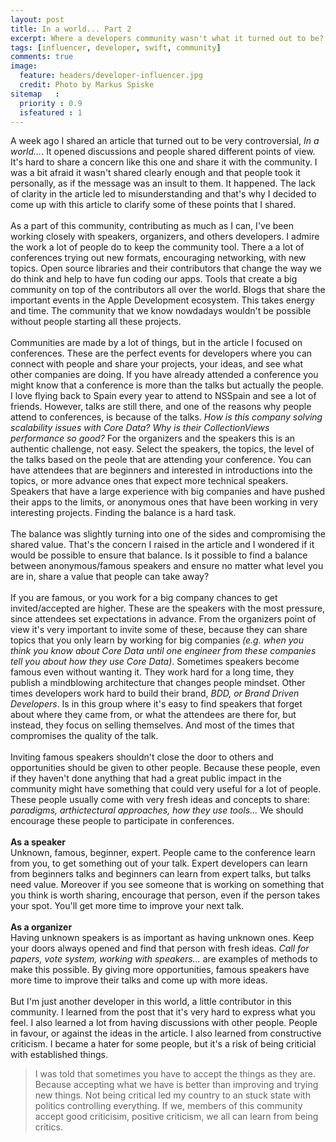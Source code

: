 ```yaml
---
layout: post
title: In a world... Part 2
excerpt: Where a developers community wasn't what it turned out to be?
tags: [influencer, developer, swift, community]
comments: true
image:
  feature: headers/developer-influencer.jpg
  credit: Photo by Markus Spiske
sitemap   :
  priority : 0.9
  isfeatured : 1
---
```


A week ago I shared an article that turned out to be very controversial, *In a world...*. It opened discussions and people shared different points of view. It's hard to share a concern like this one and share it with the community. I was a bit afraid it wasn't shared clearly enough and that people took it personally, as if the message was an insult to them. It happened. The lack of clarity in the article led to misunderstanding and that's why I decided to come up with this article to clarify some of these points that I shared.
<br><br>
As a part of this community, contributing as much as I can, I've been working closely with speakers, organizers, and others developers. I admire the work a lot of people do to keep the community tool. There a a lot of conferences trying out new formats, encouraging networking, with new topics. Open source libraries and their contributors that change the way we do think and help to have fun coding our apps. Tools that create a big community on top of the contributors all over the world. Blogs that share the important events in the Apple Development ecosystem. This takes energy and time. The community that we know nowdadays wouldn't be possible without people starting all these projects.
<br><br>
Communities are made by a lot of things, but in the article I focused on conferences. These are the perfect events for developers where you can connect with people and share your projects, your ideas, and see what other companies are doing. If you have already attended a conference you might know that a conference is more than the talks but actually the people. I love flying back to Spain every year to attend to NSSpain and see a lot of friends. However, talks are still there, and one of the reasons why people attend to conferences, is because of the talks. *How is this company solving scalability issues with Core Data?* *Why is their CollectionViews performance so good?* For the organizers and the speakers this is an authentic challenge, not easy. Select the speakers, the topics, the level of the talks based on the peole that are attending your conference. You can have attendees that are beginners and interested in introductions into the topics, or more advance ones that expect more technical speakers. Speakers that have a large experience with big companies and have pushed their apps to the limits, or anonymous ones that have been working in very interesting projects. Finding the balance is a hard task.
<br><br>
The balance was slightly turning into one of the sides and compromising the shared value. That's the concern I raised in the article and I wondered if it would be possible to ensure that balance. Is it possible to find a balance between anonymous/famous speakers and ensure no matter what level you are in, share a value that people can take away?
<br><br>
If you are famous, or you work for a big company chances to get invited/accepted are higher. These are the speakers with the most pressure, since attendees set expectations in advance. From the organizers point of view it's very important to invite some of these, because they can share topics that you only learn by working for big companies *(e.g. when you think you know about Core Data until one engineer from these companies tell you about how they use Core Data)*. Sometimes speakers become famous even without wanting it. They work hard for a long time, they publish a mindblowing architecture that changes people mindset. Other times developers work hard to build their brand, *BDD, or Brand Driven Developers*. Is in this group where it's easy to find speakers that forget about where they came from, or what the attendees are there for, but instead, they focus on selling themselves. And most of the times that compromises the quality of the talk.
<br><br>
Inviting famous speakers shouldn't close the door to others and opportunities should be given to other people. Because these people, even if they haven't done anything that had a great public impact in the community might have something that could very useful for a lot of people. These people usually come with very fresh ideas and concepts to share: *paradigms, arthictectural approaches, how they use tools...* We should encourage these people to participate in conferences. 
<br><br>
**As a speaker**<br>
Unknown, famous, beginner, expert. People came to the conference learn from you, to get something out of your talk. Expert developers can learn from beginners talks and beginners can learn from expert talks, but talks need value. Moreover if you see someone that is working on something that you think is worth sharing, encourage that person, even if the person takes your spot. You'll get more time to improve your next talk.
<br><br>
**As a organizer**<br>
Having unknown speakers is as important as having unknown ones. Keep your doors always opened and find that person with fresh ideas. *Call for papers, vote system, working with speakers...* are examples of methods to make this possible. By giving more opportunities, famous speakers have more time to improve their talks and come up with more ideas.
<br><br>
But I'm just another developer in this world, a little contributor in this community. I learned from the post that it's very hard to express what you feel. I also learned a lot from having discussions with other people. People in favour, or against the ideas in the article. I also learned from constructive criticism. I became a hater for some people, but it's a risk of being criticial with established things.

> I was told that sometimes you have to accept the things as they are. Because accepting what we have is better than improving and trying new things. Not being critical led my country to an stuck state with politics controlling everything. If we, members of this community accept good criticisim, positive criticism, we all can learn from being critics.
